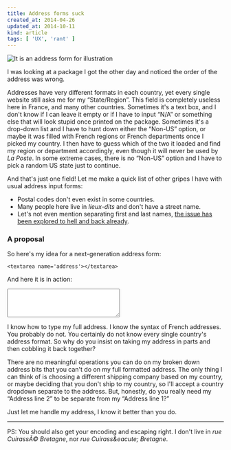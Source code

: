 ```yaml
---
title: Address forms suck
created_at: 2014-04-26
updated_at: 2014-10-11
kind: article
tags: [ 'UX', 'rant' ]
---
```


<div class="wide"><img alt="It is an address form for illustration" src="//f.codl.fr/1404/0BKNBl.png" /></div>

I was looking at a package I got the other day and noticed the order of the address was wrong.

Addresses have very different formats in each country, yet every single website still asks me for my “State/Region”.
This field is completely useless here in France, and many other countries.
Sometimes it's a text box, and I don't know if I can leave it empty or if I have to input “N/A” or something else that will look stupid once printed on the package.
Sometimes it's a drop-down list and I have to hunt down either the “Non-US” option, or maybe it was filled with French regions or French departments once I picked my country.
I then have to guess which of the two it loaded and find my region or department accordingly, even though it will never be used by *La Poste*.
In some extreme cases, there is no “Non-US” option and I have to pick a random US state just to continue.

And that's just one field! Let me make a quick list of other gripes I have with usual address input forms:

* Postal codes don't even exist in some countries.
* Many people here live in *lieux-dits* and don't have a street name.
* Let's not even mention separating first and last names, [the issue has been explored to hell and back already](http://www.w3.org/International/questions/qa-personal-names).

### A proposal

So here's my idea for a next-generation address form:

    <textarea name='address'></textarea>

And here it is in action:

<div><textarea cols='30' rows='4' name='address'></textarea></div>

I know how to type my full address. I know the syntax of French addresses. You probably do not. You certainly do not know every single country's address format.
So why do you insist on taking my address in parts and then cobbling it back together?

There are no meaningful operations you can do on my broken down address bits that you can't do on my full formatted address. The only thing I can think of is choosing a different shipping company based on my country, or maybe deciding that you don't ship to my country, so I'll accept a country dropdown separate to the address.
But, honestly, do you really need my “Address line 2” to be separate from my “Address line 1?”

Just let me handle my address, I know it better than you do.

---

PS: You should also get your encoding and escaping right. I don't live in *rue CuirassÃ© Bretagne*, nor *rue Cuirass&amp;eacute; Bretagne*.
